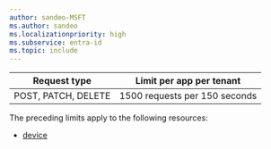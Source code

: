 ```yaml
---
author: sandeo-MSFT
ms.author: sandeo
ms.localizationpriority: high
ms.subservice: entra-id
ms.topic: include
---
```

<!-- markdownlint-disable MD041 -->

| Request type |Limit per app per tenant |
| ------------ |------------------------ |
| POST, PATCH, DELETE | 1500 requests per 150 seconds |

The preceding limits apply to the following resources:

- [device](/graph/api/resources/device)
